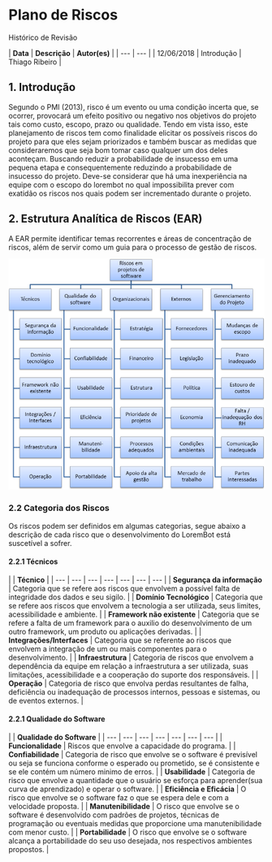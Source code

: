 # Plano de Riscos

Histórico de Revisão

| **Data** | **Descrição** | **Autor\(es\)** |
| --- | --- |
| 12/06/2018 | Introdução | Thiago Ribeiro |

## 1. Introdução

Segundo o PMI \(2013\), risco é um evento ou uma condição incerta que, se ocorrer, provocará um efeito positivo ou negativo nos objetivos do projeto tais como custo, escopo, prazo ou qualidade. Tendo em vista isso, este planejamento de riscos tem como finalidade elicitar os possíveis riscos do projeto para que eles sejam priorizados e também buscar as medidas que consideraremos que seja bom tomar caso qualquer um dos deles aconteçam. Buscando reduzir a probabilidade de insucesso em uma pequena etapa e consequentemente reduzindo a probabilidade de insucesso do projeto. Deve-se considerar que há uma inexperiência na equipe com o escopo do lorembot no qual impossibilita prever com exatidão os riscos nos quais podem ser incrementado durante o projeto.

## 2. Estrutura Analítica de Riscos \(EAR\)

A EAR permite identificar temas recorrentes e áreas de concentração de riscos, além de servir como um guia para o processo de gestão de riscos.

![EAR de Projetos de software](../.gitbook/assets/ear-projetos-de-software.png)

### 2.2 Categoria dos Riscos

Os riscos podem ser definidos em algumas categorias, segue abaixo a descrição de cada risco que o desenvolvimento do LoremBot está suscetível a sofrer.

#### 2.2.1 Técnicos

|  | **Técnico** |
| --- | --- | --- | --- | --- | --- | --- |
| **Segurança da informação** | Categoria que se refere aos riscos que envolvem a possível falta de integridade dos dados e seu sigilo.  |
| **Domínio Tecnológico** | Categoria que se refere aos riscos que envolvem a tecnologia a ser utilizada, seus limites, acessibilidade e ambiente. |
| **Framework não existente** | Categoria que se refere a falta de um framework para o auxilio do desenvolvimento de um outro framework, um produto ou aplicações derivadas. |
| **Integrações/Interfaces** | Categoria que se referente ao riscos que envolvem a integração de um ou mais componentes para o desenvolvimento. |
| **Infraestrutura** | Categoria de riscos que envolvem a dependência da equipe em relação a infraestrutura a ser utilizada, suas limitações, acessibilidade e a cooperação do suporte dos responsáveis. |
| **Operação** | Categoria de risco que envolva perdas resultantes de falha, deficiência ou inadequação de processos internos, pessoas e sistemas, ou de eventos externos. |

#### 2.2.1 Qualidade do Software

|  | **Qualidade do Software** |
| --- | --- | --- | --- | --- | --- | --- |
| **Funcionalidade** | Riscos que envolve a capacidade do programa. |
| **Confiabilidade** | Categoria de risco que envolve se o software é previsível ou seja se funciona conforme o esperado ou prometido, se é consistente e se ele contém um número minimo de erros. |
| **Usabilidade** | Categoria de risco que envolve a quantidade que o usuário se esforça para aprender\(sua curva de aprendizado\) e operar o software.  |
| **Eficiência e Eficácia** | O risco que envolve se o software faz o que se espera dele e com a  velocidade proposta. |
| **Manutenibilidade** | O risco que envolve se o software é desenvolvido com padrões de projetos, técnicas de programação ou eventuais medidas que proporcione uma manutenibilidade com menor custo. |
| **Portabilidade** | O risco que envolve se o software alcança a portabilidade do seu uso desejada, nos respectivos ambientes propostos.  |

